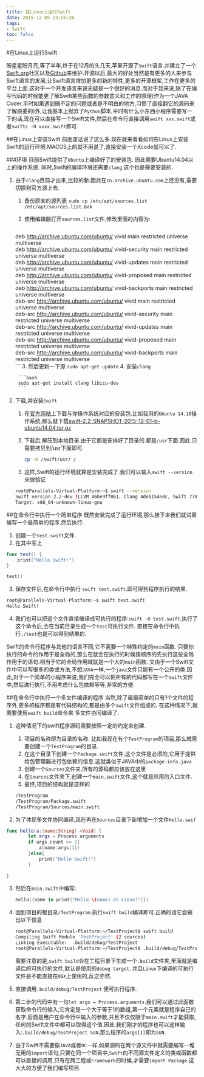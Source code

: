 ```yaml
---
title: 在Linux上运行Swift
date: 2015-12-05 23:26:26
tags:
- Swift
toc: false
---
```


#在Linux上运行Swift

盼星星盼月亮,等了半年,终于在12月的头几天,苹果开源了`Swift`语言.并建立了一个[Swift.org](http://swift.org)社区以及[Github](http://github.com/apple)来维护.开源以后,最大的好处当然是有更多的人来参与Swift语言的发展,让Swift语言增加更多的新的特性,更多的开源框架,工作在更多的平台上面.这对于一个开发语言来说无疑是一个很好的消息.而对于我来说,除了在编写代码的时候能更了解Swift某些函数的参数意义和工作的原理(作为一个JAVA Coder,平时如果遇到搞不定的问题或者是不明白的地方,习惯了直接翻它的源码来了解原委的)外,让我基本上抛弃了`Python`脚本,平时有什么小东西小程序需要写一下的话,现在可以直接写一个Swift文件,然后在命令行直接调用`swift xxx.swift`或者`swiftc -O xxxx.swift`即可.

##在Linux上安装Swift
前面废话说了这么多.现在就来看看如何在Linux上安装Swift的运行环境.MACOS上的就不用说了,直接安装一个Xcode就可以了.

<!--more-->

###环境
目前Swift提供了`Ubuntu`上编译好了的安装包. 因此需要Ubuntu14.04以上的操作系统.
同时,Swift的编译环境还需要`clang`.这个也是需要安装的.

1. 由于`clang`目前才出来,比较的新.因此在`cn.archive.ubuntu.com`上还没有,需要切换到官方源上去.
	1. 	备份原来的源列表 `sudo cp /etc/apt/sources.list /etc/apt/sources.list.bak`
	2. 使用编辑器打开`sources.list`文件,修改里面的内容为:
	
		```bash
	deb http://archive.ubuntu.com/ubuntu/ vivid main restricted universe multiverse  
	deb http://archive.ubuntu.com/ubuntu/ vivid-security main restricted universe multiverse  
	deb http://archive.ubuntu.com/ubuntu/ vivid-updates main restricted universe multiverse  
	deb http://archive.ubuntu.com/ubuntu/ vivid-proposed main restricted universe multiverse  
	deb http://archive.ubuntu.com/ubuntu/ vivid-backports main restricted universe multiverse  
	deb-src http://archive.ubuntu.com/ubuntu/ vivid main restricted universe multiverse  
	deb-src http://archive.ubuntu.com/ubuntu/ vivid-security main restricted universe multiverse  
	deb-src http://archive.ubuntu.com/ubuntu/ vivid-updates main restricted universe multiverse  
	deb-src http://archive.ubuntu.com/ubuntu/ vivid-proposed main restricted universe multiverse  
	deb-src http://archive.ubuntu.com/ubuntu/ vivid-backports main restricted universe multiverse  
		```
	3. 然后更新一下源 `sudo apt-get update`
	4. 安装`clang`

		```bash
		sudo apt-get install clang libicu-dev
		```
2. 下载,并安装`Swift`
	1. 在[官方网站](https://swift.org/download/)上下载与你操作系统对应的安装包.比如我用的`Ubuntu 14.10`操作系统,那么就下载[swift-2.2-SNAPSHOT-2015-12-01-b-ubuntu14.04.tar.gz](https://swift.org/builds/ubuntu1404/swift-2.2-SNAPSHOT-2015-12-01-b/swift-2.2-SNAPSHOT-2015-12-01-b-ubuntu14.04.tar.gz)
	2. 下载后,解压到本地目录.由于它都是安排好了目录的.都是`/usr`下面.因此.只需要拷贝到/usr下面即可.

		```bash
		cp -R /swift/usr/ /
		```
	3. 这样,Swift的运行环境就算是安装完成了.我们可以输入`swift --version`来做验证

	```bash
	root@Parallels-Virtual-Platform:~$ swift --version	Swift version 2.2-dev (LLVM 46be9ff861, Clang 4deb154edc, Swift 778f82939c)	Target: x86_64-unknown-linux-gnu
	```
	
##在命令行中执行一个简单程序
既然安装完成了运行环境,那么接下来我们就试着编写一个最简单的程序.然后执行.

1. 创建一个`test.swift`文件.
2. 在其中写上

```swift
func test() {
	print("Hello Swift!")
}

test()
```

3. 保存文件后,在命令行中执行 `swift test.swift`.即可得到程序执行的结果.

```bash
root@Parallels-Virtual-Platform:~$ swift test.swift
Hello Swift!
```

4. 我们也可以把这个文件直接编译成可执行的程序:`swift -O test.swift`.执行了这个命令后,会在当前目录生成一个`test`可执行文件. 直接在命令行中执行`./test`也是可以得到结果的.

Swift的命令行程序与其他的语言不同,它不需要一个特殊约定的`main`函数. 只要你执行的命令的作用于是全局的,那么在就会在执行的时候按顺序的先执行这些全局作用于的语句.相当于它的全局作用域就是一个大的`main`函数.
又由于一个Swift文件中可以写很多的类或方法,不想`JAVA`一样,一个`java`文件只能有一个公开的类.因此,对于一个简单的小程序来说,我们完全可以把所有的代码都写在一个`swift`文件中,然后进行执行,不用考虑什么包依赖等等,非常的方便.

##在命令行中执行一个多文件编译的程序
当然,除了最最简单的只有1个文件的程序外,更多的程序都是有代码结构的,都是由多个`swift`文件组成的.
在这种情况下,就需要使用`swift build`命令来 多文件协同编译了.

1. 这种情况下的swift程序源码需要按照一定的约定来创建.
	1. 项目的名称即为目录的名称. 比如我现在有个`TestProgram`的项目,那么就需要创建一个`TestProgram`的目录.
	2. 在这个目录下创建一个`Package.swift`文件,这个文件是必须的,它用于提供给包管理器进行包依赖的信息.这就类似于JAVA中的`package-info.java`
	3. 创建一个`Sources`文件夹,所有的源码都应该放在这里
	4. 在`Sources`文件夹下,创建一个`main.swift`文件,这个就是应用的入口文件.
	5. 最终,项目的结构就是这样的

	```bash
	/TestProgram
	/TestProgram/Package.swift
	/TestProgram/Sources/main.swift
	```
2. 为了体现多文件协同编译,现在再在`Sources`目录下新增加一个文件`Hello.swif`

```swift
func hello(a:(name:String)->Void) {
		let args = Process.arguments
		if args.count >= 2{
			a(name:args[1])
		}else{
			print("Hello Swift!")
		}       }
```

3. 然后在`main.swift`中编写:

	```swift
	hello({name in print("Hello \(name) on Linux!")})
	```

4. 回到项目的根目录`/TestProgram`.执行`swift build`编译即可.正确的话它会输出以下信息

	```bash
	root@Parallels-Virtual-Platform:~/TestProject$ swift build	Compiling Swift Module 'TestProject' (2 sources)	Linking Executable:  .build/debug/TestProject	root@Parallels-Virtual-Platform:~/TestProject$ .build/debug/TestProject
	```
	需要注意的是,`swift build`会在工程目录下生成一个`.build`文件夹,里面就是编译后的可执行的文件,默认是使用的`debug target`. 并且`Linux`下编译的可执行文件是不能直接在`OSX`上使用的,反之亦然.

5. 直接调用`.build/debug/TestProject` 便可执行程序.

6. 第二步的代码中有一句`let args = Process.arguments`.我们可以通过此函数获取命令行的输入,它肯定是一个大于等于1的数组,第一个元素就是程序自己的名字.后面是用户在命令行中输入的参数,并且不仅仅限于`main.swift`才能获取,任何的Swift文件中都可以取得这个值.因此,我们刚才的程序也可以这样输入:`.build/debug/TestProject SUN`.那么程序的`args[1]`即为`SUN`.
7. 由于Swift不需要像`JAVA`或者`OC`一样,如果源码在两个源文件中就需要编写一堆无用的`import`语句,只要在同一个项目中,`Swift`的不同源文件定义的类或函数都可以直接的调用,只有在跨工程或`Framework`的时候,才需要`import Package`.这大大的方便了我们编写项目.

